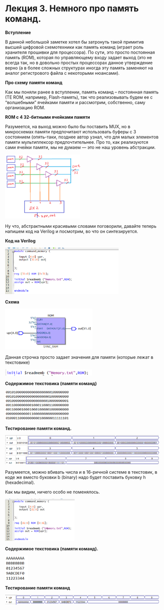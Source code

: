# Лекция 3. Немного про память команд.

**Вступление**

В данной небольшой заметке хотел бы затронуть такой примитив высшей цифровой схемотехники как память команд (играет роль хранителя прошивки для процессора). По сути, это просто постоянная память (ROM), которая по управляющему входу задает выход (это не всегда так, но в довольно простых процессорах данное утверждение верно (а в более сложных структурах иногда эту память заменяют на аналог регистрового файла с некоторыми нюансами).

**Про схему памяти команд**

Как мы поняли ранее в вступлении, память команд – постоянная память (ТЕ ROM, например, Flash-память), так что реализовывать будем ее с “волшебными” ячейками памяти и рассмотрим, собственно, саму организацию ROM.

**ROM с 4 32-битными ячейками памяти**

Разумеется, на выход можно было бы поставить MUX, но в микросхемах памяти предпочитают использовать буферы с 3 состоянием (опять-таки, позднее автор узнал, что для малых элементов памяти мультиплексор предпочтительнее. Про то, как реализуются сами ячейки памяти, мы не думаем — это не наш уровень абстракции.

<img src="./media/image66.png" style="width:2.56091in;height:2.19167in" />

Ну что, абстрактными красивыми словами поговорили, давайте теперь напишем код на Verilog и посмотрим, во что он синтезируется.

**Код на Verilog**

<img src="./media/image67.png" style="width:3.872in;height:1.575in" />

**Схема**

<img src="./media/image68.png" style="width:2.98333in;height:1.39161in" />

Данная строчка просто задает значения для памяти (которые лежат в текстовике)

<img src="./media/image69.png" style="width:2.96667in;height:0.2187in" />

**Содержимое текстовика (памяти команд)**

<img src="./media/image70.png" style="width:2.20455in;height:1.02879in" />

**Тестирование памяти команд.**

<img src="./media/image71.png" style="width:6.49653in;height:0.33333in" />

<img src="./media/image72.png" style="width:6.49167in;height:0.325in" />

<img src="./media/image73.png" style="width:6.49167in;height:0.275in" />

Разумеется, можно вбивать числа и в 16-ричной системе в текстовик, в коде же вместо буковки b (binary) надо будет поставить буковку h (hexadecimal).

Как мы видим, ничего особо не поменялось.

<img src="./media/image74.png" style="width:2.37121in;height:1.43515in" />

**Содержимое текстовика (памяти команд).**

<img src="./media/image75.png" style="width:0.7803in;height:0.83492in" />

**Тестирование памяти команд**

<img src="./media/image76.png" style="width:6.49167in;height:0.34167in" />
